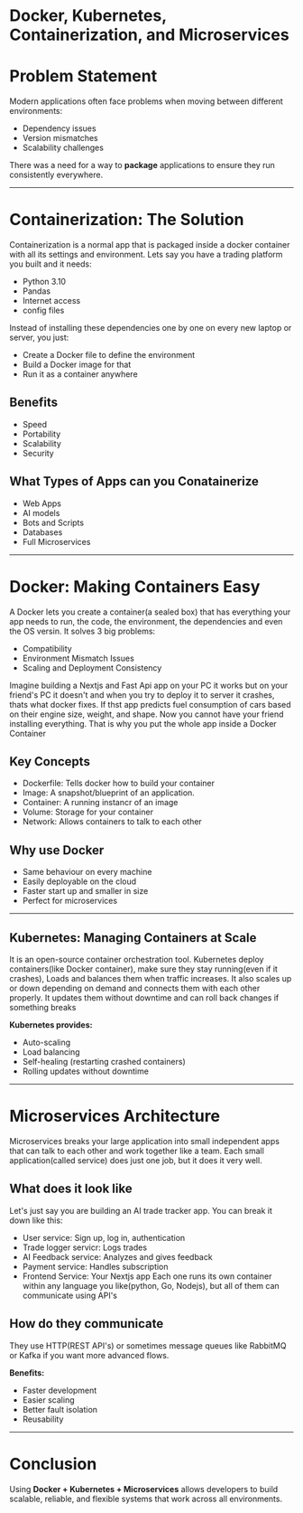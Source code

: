 # Docker, Kubernetes, Containerization, and Microservices

# Problem Statement
Modern applications often face problems when moving between different environments:
- Dependency issues
- Version mismatches
- Scalability challenges

There was a need for a way to **package** applications to ensure they run consistently everywhere.

---

# Containerization: The Solution
Containerization is a normal app that is packaged inside a docker container with all its settings and environment.
Lets say you have a trading platform you built and it needs:
- Python 3.10
- Pandas 
- Internet access
- config files

Instead of installing these dependencies one by one on every new laptop or server, you just:

- Create a Docker file to define the environment
- Build a Docker image for that
- Run it as a container anywhere

## Benefits
- Speed
- Portability
- Scalability
- Security
## What Types of Apps can you Conatainerize
- Web Apps
- AI models
- Bots and Scripts
- Databases
- Full Microservices
  
---

# Docker: Making Containers Easy
A Docker lets you create a container(a sealed box) that has everything your app needs to run, the code, the environment, the dependencies and even the OS versin.
It solves 3 big problems:
- Compatibility
- Environment Mismatch Issues
- Scaling and Deployment Consistency

Imagine building a Nextjs and Fast Api app on your PC it works but on your friend's PC it doesn't and when you try to deploy it to server it crashes, thats what docker fixes. If thst app predicts fuel consumption of cars based on their engine size, weight, and shape. Now you cannot have your friend installing everything. That is why you put the whole app inside a Docker Container

## Key Concepts
- Dockerfile: Tells docker how to build your container
- Image: A snapshot/blueprint of an application.
- Container: A running instancr of an image
- Volume: Storage for your container
- Network: Allows containers to talk to each other

## Why use Docker
- Same behaviour on every machine
- Easily deployable on the cloud
- Faster start up and smaller in size
- Perfect for microservices


---

## Kubernetes: Managing Containers at Scale
It is an open-source container orchestration tool. Kubernetes deploy containers(like Docker container), make sure they stay running(even if it crashes), Loads and balances them when traffic increases. It also scales up or down depending on demand and connects them with each other properly. It updates them without downtime and can roll back changes if something breaks

**Kubernetes provides:**
- Auto-scaling
- Load balancing
- Self-healing (restarting crashed containers)
- Rolling updates without downtime

---

# Microservices Architecture
Microservices breaks your large application into small independent apps that can talk to each other and work together like a team. Each small application(called service) does just one job, but it does it very well.

## What does it look like
Let's just say you are building an AI trade tracker app. You can break it down like this:
- User service: Sign up, log in, authentication
- Trade logger servicr: Logs trades
- AI Feedback service: Analyzes and gives feedback
- Payment service: Handles subscription
- Frontend Service: Your Nextjs app
Each one runs its own container within any language you like(python, Go, Nodejs), but all of them can communicate using API's

## How do they communicate
They use HTTP(REST API's) or sometimes message queues like RabbitMQ or Kafka if you want more advanced flows.

**Benefits:**
- Faster development
- Easier scaling
- Better fault isolation
- Reusability

---

# Conclusion
Using **Docker + Kubernetes + Microservices** allows developers to build scalable, reliable, and flexible systems that work across all environments.

